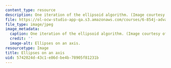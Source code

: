 ```yaml
---
content_type: resource
description: One iteration of the ellipsoid algorithm. (Image courtesy of Reina Riemann.)
file: https://ol-ocw-studio-app-qa.s3.amazonaws.com/courses/6-854j-advanced-algorithms-fall-2008/5742024d43c1e86dbe4b78905f81231b_6-854jf08-th.jpg
file_type: image/jpeg
image_metadata:
  caption: One iteration of the ellipsoid algorithm. (Image courtesy of Reina Riemann.)
  credit: ''
  image-alt: Ellipses on an axis.
resourcetype: Image
title: Ellipses on an axis
uid: 5742024d-43c1-e86d-be4b-78905f81231b
---
```

